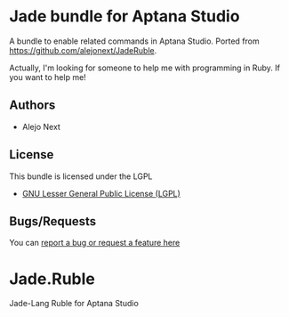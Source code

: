 # Jade bundle for Aptana Studio

A bundle to enable related commands in Aptana Studio. Ported from https://github.com/alejonext/JadeRuble.

Actually, I'm looking for someone to help me with programming in Ruby. If you want to help me!

## Authors

* Alejo Next

## License

This bundle is licensed under the LGPL 

* [GNU Lesser General Public License (LGPL) ](http://www.gnu.org/licenses/lgpl-3.0.txt)

## Bugs/Requests

You can [report a bug or request a feature here](https://github.com/alejonext/JadeRuble/issues)

Jade.Ruble
=========

Jade-Lang Ruble for Aptana Studio


